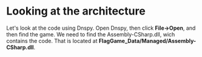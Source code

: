 # Looking at the architecture
Let's look at the code using Dnspy.
Open Dnspy, then click **File->Open**, and then find the game. We need to find the Assembly-CSharp.dll, wich contains the code. That is located at **FlagGame_Data/Managed/Assembly-CSharp.dll**.